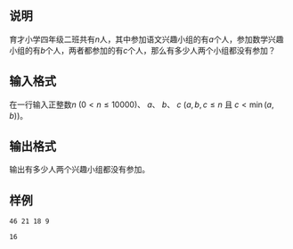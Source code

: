 <h2>说明</h2>

育才小学四年级二班共有$n$人，其中参加语文兴趣小组的有$a$个人，参加数学兴趣小组的有$b$个人，两者都参加的有$c$个人，那么有多少人两个小组都没有参加？
<h2>输入格式</h2>

在一行输入正整数$n$ ($0 < n \le 10000$)、 $a$、 $b$、 $c$ ($a,b,c \le n$ 且 $c < \min(a,b)$)。

<h2>输出格式</h2>

输出有多少人两个兴趣小组都没有参加。

<h2>样例</h2>
<pre><code class="language-input1">46 21 18 9</code></pre><pre><code class="language-output1">16
</code></pre>
